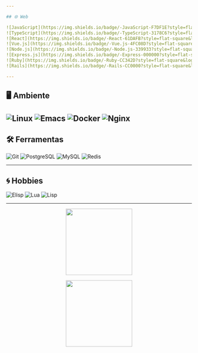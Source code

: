 ```yaml
---

## 🌐 Web

![JavaScript](https://img.shields.io/badge/-JavaScript-F7DF1E?style=flat-square&logo=javascript&logoColor=black)
![TypeScript](https://img.shields.io/badge/-TypeScript-3178C6?style=flat-square&logo=typescript&logoColor=white)
![React](https://img.shields.io/badge/-React-61DAFB?style=flat-square&logo=react&logoColor=black)
![Vue.js](https://img.shields.io/badge/-Vue.js-4FC08D?style=flat-square&logo=vuedotjs&logoColor=white)
![Node.js](https://img.shields.io/badge/-Node.js-339933?style=flat-square&logo=node.js&logoColor=white)
![Express.js](https://img.shields.io/badge/-Express-000000?style=flat-square&logo=express&logoColor=white)
![Ruby](https://img.shields.io/badge/-Ruby-CC342D?style=flat-square&logo=ruby&logoColor=white)
![Rails](https://img.shields.io/badge/-Rails-CC0000?style=flat-square&logo=rubyonrails&logoColor=white)

---
```


## 🖥️ Ambiente

![Linux](https://img.shields.io/badge/-Linux-FCC624?style=flat-square&logo=linux&logoColor=black)
![Emacs](https://img.shields.io/badge/-Emacs-808080?style=flat-square&logo=gnuemacs&logoColor=white)
![Docker](https://img.shields.io/badge/-Docker-2496ED?style=flat-square&logo=docker&logoColor=white)
![Nginx](https://img.shields.io/badge/-Nginx-009639?style=flat-square&logo=nginx&logoColor=white)
---

## 🛠️ Ferramentas

![Git](https://img.shields.io/badge/-Git-F05032?style=flat-square&logo=git&logoColor=white)
![PostgreSQL](https://img.shields.io/badge/-PostgreSQL-336791?style=flat-square&logo=postgresql&logoColor=white)
![MySQL](https://img.shields.io/badge/-MySQL-4479A1?style=flat-square&logo=mysql&logoColor=white)
![Redis](https://img.shields.io/badge/-Redis-DC382D?style=flat-square&logo=redis&logoColor=white)

---

## 🌀 Hobbies

![Elisp](https://img.shields.io/badge/-.emacs-808080?style=flat-square&logo=gnuemacs&logoColor=white)
![Lua](https://img.shields.io/badge/-Lua-000000?style=flat-square&logo=lua&logoColor=white)
![Lisp](https://img.shields.io/badge/-Lisp-purple?style=flat-square&logo=lisp&logoColor=white)

---
<!-- GitHub Stats -->
<p align="center">
  <img height="180em" src="https://github-readme-stats.vercel.app/api/top-langs/?username=csrand&layout=compact&theme=radical&langs_count=8" />
</p>

<!-- Streak Stats -->
<p align="center">
  <img height="180em" src="https://github-readme-streak-stats.herokuapp.com/?user=csrand&theme=radical" />
